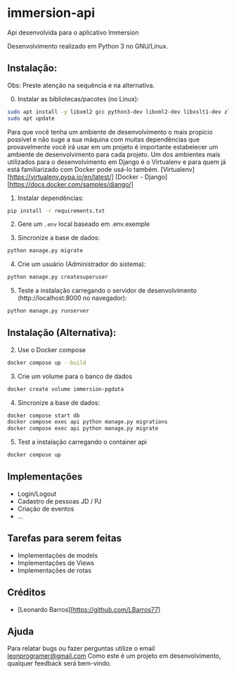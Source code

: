 # immersion-api
Api desenvolvida para o aplicativo Immersion

Desenvolvimento realizado em Python 3 no GNU/Linux.

## Instalação:
Obs: Preste atenção na sequência e na alternativa.

0. Instalar as bibliotecas/pacotes (no Linux):

```bash
sudo apt install -y libxml2 gcc python3-dev libxml2-dev libxslt1-dev zlib1g-dev python3-pip
sudo apt update
```

Para que você tenha um ambiente de desenvolvimento o mais propício possível e não suge a sua máquina com muitas dependências que provavelmente você irá usar em um projeto é importante estabelecer um ambiente de desenvolvimento para cada projeto. Um dos ambientes mais utilizados para o desenvolvimento em Django é o Virtualenv e para quem já está familiarizado com Docker pode usá-lo também.
[Virtualenv][https://virtualenv.pypa.io/en/latest/]
[Docker - Django][https://docs.docker.com/samples/django/]


1. Instalar dependências:

```bash
pip install -r requirements.txt
```

2. Gere um `.env` local baseado em .env.exemple


3. Sincronize a base de dados:

```bash
python manage.py migrate
```

4. Crie um usuário (Administrador do sistema):

```bash
python manage.py createsuperuser
```

5. Teste a instalação carregando o servidor de desenvolvimento (http://localhost:8000 no navegador):

```bash
python manage.py runserver
```

## Instalação (Alternativa):
2. Use o Docker compose

```bash
docker compose up --build
```

3. Crie um volume para o banco de dados
```bash
docker create volume immersion-pgdata
```

4. Sincronize a base de dados:
```bash
docker compose start db
docker compose exec api python manage.py migrations
docker compose exec api python manage.py migrate
```

5. Test a instalação carregando o container api
```bash
docker compose up
```

## Implementações
- Login/Logout
- Cadastro de pessoas JD / PJ
- Criação de eventos
- ...

## Tarefas para serem feitas
- Implementações de models
- Implementações de Views
- Implementações de rotas

## Créditos
- [Leonardo Barros][https://github.com/LBarros77]

## Ajuda
Para relatar bugs ou fazer perguntas utilize o email leonprogramer@gmail.com
Como este é um projeto em desenvolvimento, qualquer feedback será bem-vindo.

